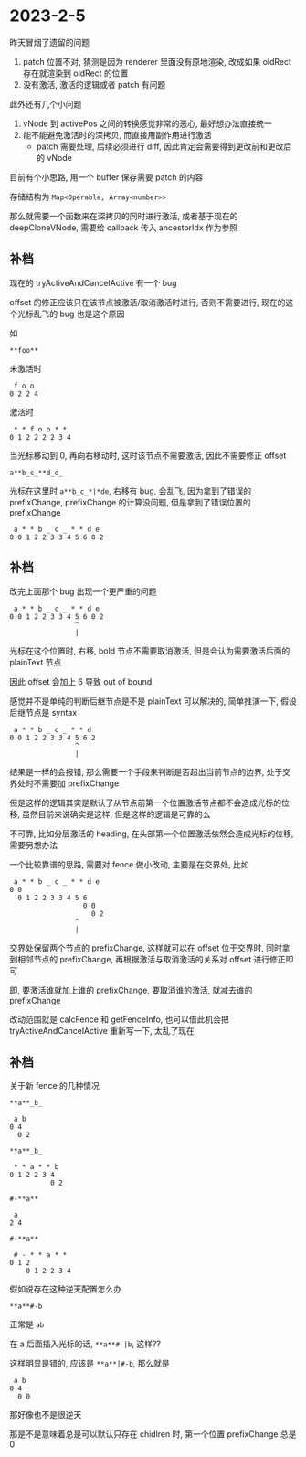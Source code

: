 # 2023-2-5

昨天冒烟了遗留的问题

1. patch 位置不对, 猜测是因为 renderer 里面没有原地渲染, 改成如果 oldRect 存在就渲染到 oldRect 的位置
2. 没有激活, 激活的逻辑或者 patch 有问题

此外还有几个小问题

1. vNode 到 activePos 之间的转换感觉非常的恶心, 最好想办法直接统一
2. 能不能避免激活时的深拷贝, 而直接用副作用进行激活
   - patch 需要处理, 后续必须进行 diff, 因此肯定会需要得到更改前和更改后的 vNode

目前有个小思路, 用一个 buffer 保存需要 patch 的内容

存储结构为 `Map<Operable, Array<number>>`

那么就需要一个函数来在深拷贝的同时进行激活, 或者基于现在的 deepCloneVNode, 需要给 callback 传入 ancestorIdx 作为参照

## 补档

现在的 tryActiveAndCancelActive 有一个 bug

offset 的修正应该只在该节点被激活/取消激活时进行, 否则不需要进行, 现在的这个光标乱飞的 bug 也是这个原因

如

`**foo**`

未激活时

```text
 f o o
0 2 2 4
```

激活时

```text
 * * f o o * *
0 1 2 2 2 2 3 4
```

当光标移动到 0, 再向右移动时, 这时该节点不需要激活, 因此不需要修正 offset

`a**b_c_**d_e_`

光标在这里时 `a**b_c_*|*de`, 右移有 bug, 会乱飞, 因为拿到了错误的 prefixChange, prefixChange 的计算没问题, 但是拿到了错误位置的 prefixChange

```text
 a * * b _ c _ * * d e
0 0 1 2 2 3 3 4 5 6 0 2
```

## 补档

改完上面那个 bug 出现一个更严重的问题

```text
 a * * b _ c _ * * d e
0 0 1 2 2 3 3 4 5 6 0 2
                ^
                |
```

光标在这个位置时, 右移, bold 节点不需要取消激活, 但是会认为需要激活后面的 plainText 节点

因此 offset 会加上 6 导致 out of bound

感觉并不是单纯的判断后继节点是不是 plainText 可以解决的, 简单推演一下, 假设后继节点是 syntax

```text
 a * * b _ c _ * * d
0 0 1 2 2 3 3 4 5 6 2
                ^
                |
```

结果是一样的会报错, 那么需要一个手段来判断是否超出当前节点的边界, 处于交界处时不需要加 prefixChange

但是这样的逻辑其实是默认了从节点前第一个位置激活节点都不会造成光标的位移, 虽然目前来说确实是这样, 但是这样的逻辑是可靠的么

不可靠, 比如分层激活的 heading, 在头部第一个位置激活依然会造成光标的位移, 需要另想办法

一个比较靠谱的思路, 需要对 fence 做小改动, 主要是在交界处, 比如

```text
 a * * b _ c _ * * d e
0 0
  0 1 2 2 3 3 4 5 6
                  0 0
                    0 2
                ^
                |
```

交界处保留两个节点的 prefixChange, 这样就可以在 offset 位于交界时, 同时拿到相邻节点的 prefixChange, 再根据激活与取消激活的关系对 offset 进行修正即可

即, 要激活谁就加上谁的 prefixChange, 要取消谁的激活, 就减去谁的 prefixChange

改动范围就是 calcFence 和 getFenceInfo, 也可以借此机会把 tryActiveAndCancelActive 重新写一下, 太乱了现在

## 补档

关于新 fence 的几种情况

`**a**_b_`

```text
 a b
0 4
  0 2
```

`**a**_b_`

```text
 * * a * * b
0 1 2 2 3 4
          0 2
```

`#-**a**`

```text
 a
2 4
```

`#-**a**`

```text
 # - * * a * *
0 1 2
    0 1 2 2 3 4
```

假如说存在这种逆天配置怎么办

`**a**#-b`

正常是 `ab`

在 a 后面插入光标的话, `**a**#-|b`, 这样??

这样明显是错的, 应该是 `**a**|#-b`, 那么就是

```
 a b
0 4
  0 0
```

那好像也不是很逆天

那是不是意味着总是可以默认只存在 chidlren 时, 第一个位置 prefixChange 总是 0
